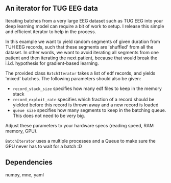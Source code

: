 

## An iterator for TUG EEG data

Iterating batches from a very large EEG dataset such as TUG EEG into your deep learning model can require a bit of work to setup. I release this simple and efficient iterator to help in the process. 

In this example we want to yield random segments of given duration from TUH EEG records, such that these segments are 'shuffled' from all the dataset. 
In other words, we want to avoid iterating all segments from one patient and then iterating the next patient, because that would break the i.i.d. hypothesis for gradient-based learning. 

The provided class ```BatchIterator``` takes a list of edf records, and yields 'mixed' batches. The following parameters should also be given:
* ```record_stack_size``` specifies how many edf files to keep in the memory stack
* ```record_exploit_rate``` specifies which fraction of a record should be yielded before
this record is thrown away and a new record is loaded
* ```queue size``` specifies how many segments to keep in the batching queue. This does not need to be very big. 

Adjust these parameters to your hardware specs (reading speed, RAM memory, GPU). 

```BatchIterator``` uses a multiple processes and a Queue to make sure the GPU never has to wait for a batch :D


## Dependencies

numpy, mne, yaml